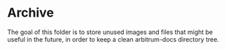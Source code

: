 # Archive

The goal of this folder is to store unused images and files that might be useful in the future, in order to keep a clean arbitrum-docs directory tree.
